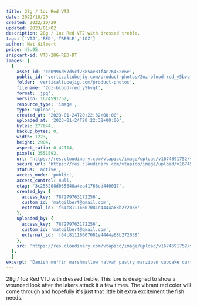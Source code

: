 ```yaml
---
title: 28g / 1oz Red VTJ
date: 2022/10/20
created: 2022/10/20
updated: 2023/01/02
description: 28g / 1oz Red VTJ with dressed treble.
tags: ['VTJ','RED','TREBLE','1OZ']
author: Mat Gilbert
price: 49.95
snipcart-id: VTJ-28G-RED-DT
images: [
  {
    asset_id: 'cd0996d57d5cf2385ae81f4c76452e6e',
    public_id: 'verticaltubejig.com/product-photos/2oz-blood-red_y5bvqt',
    folder: 'verticaltubejig.com/product-photos',
    filename: '2oz-blood-red_y5bvqt',
    format: 'jpg',
    version: 1674591752,
    resource_type: 'image',
    type: 'upload',
    created_at: '2023-01-24T20:22:32+00:00',
    uploaded_at: '2023-01-24T20:22:32+00:00',
    bytes: 277944,
    backup_bytes: 0,
    width: 1223,
    height: 2904,
    aspect_ratio: 0.42114,
    pixels: 3551592,
    url: 'https://res.cloudinary.com/vtapico/image/upload/v1674591752/verticaltubejig.com/product-photos/2oz-blood-red_y5bvqt.jpg',
    secure_url: 'https://res.cloudinary.com/vtapico/image/upload/v1674591752/verticaltubejig.com/product-photos/2oz-blood-red_y5bvqt.jpg',
    status: 'active',
    access_mode: 'public',
    access_control: null,
    etag: '3c255208d055648a4ea41766ed446017',
    created_by: {
      access_key: '787279763172256',
      custom_id: 'matgilbert@gmail.com',
      external_id: 'f64c81116607081e4444a68b272038'
    },
    uploaded_by: {
      access_key: '787279763172256',
      custom_id: 'matgilbert@gmail.com',
      external_id: 'f64c81116607081e4444a68b272038'
    },
    src: 'https://res.cloudinary.com/vtapico/image/upload/v1674591752/verticaltubejig.com/product-photos/2oz-blood-red_y5bvqt.jpg'
  },
  ]
excerpt: 'Danish muffin marshmallow halvah pastry marzipan cupcake carrot cake soufflé. Muffin icing carrot cake chocolate cake bear claw. Wafer gummies tart gummi bears shortbread jelly beans icing croissant.'
---
```


28g / 1oz Red VTJ with dressed treble. This lure is designed to show a wounded look after the lakers attack it a few times. The vibrant red color will come through and hopefully it's just that little bit extra excitement the fish needs.
